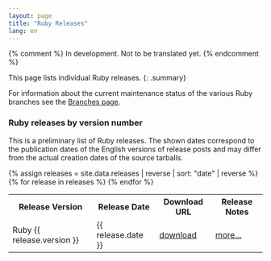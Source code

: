```yaml
---
layout: page
title: "Ruby Releases"
lang: en
---
```


{% comment %}
In development. Not to be translated yet.
{% endcomment %}

This page lists individual Ruby releases.
{: .summary}

For information about the current maintenance status of the various
Ruby branches see the
[Branches page](../branches/).

### Ruby releases by version number

This is a preliminary list of Ruby releases.
The shown dates correspond to the publication dates of the
English versions of release posts and may differ from the
actual creation dates of the source tarballs.

<table class="release-list">
<tr>
<th>Release Version</th>
<th>Release Date</th>
<th>Download URL</th>
<th>Release Notes</th>
</tr>
{% assign releases = site.data.releases | reverse | sort: "date" | reverse %}
{% for release in releases %}
<tr>
<td>Ruby {{ release.version }}</td>
<td>{{ release.date }}</td>
<td><a href="{{ release.url.gz }}">download</a></td>
<td><a href="{{ release.post }}">more...</a></td>
</tr>{% endfor %}
</table>
